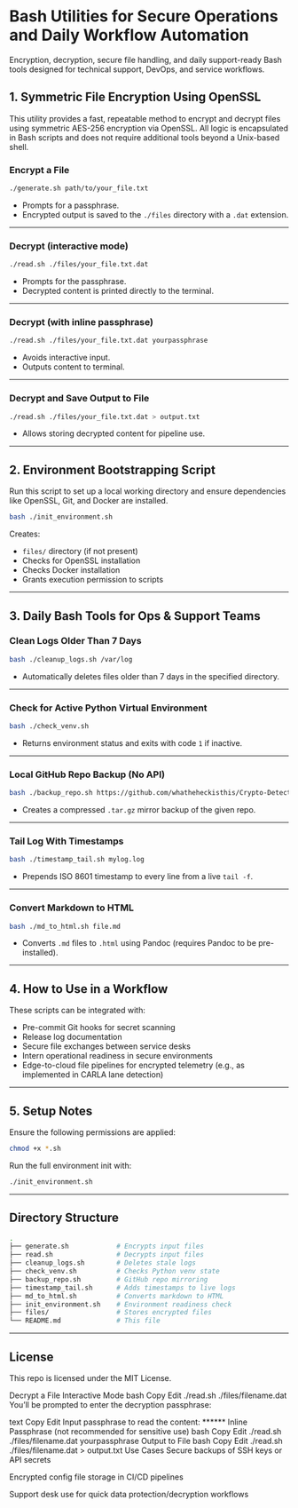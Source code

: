 



# Bash Utilities for Secure Operations and Daily Workflow Automation

Encryption, decryption, secure file handling, and daily support-ready Bash tools designed for technical support, DevOps, and service workflows.



## 1. Symmetric File Encryption Using OpenSSL

This utility provides a fast, repeatable method to encrypt and decrypt files using symmetric AES-256 encryption via OpenSSL. All logic is encapsulated in Bash scripts and does not require additional tools beyond a Unix-based shell.



### Encrypt a File

```bash
./generate.sh path/to/your_file.txt
```

* Prompts for a passphrase.
* Encrypted output is saved to the `./files` directory with a `.dat` extension.

---

### Decrypt (interactive mode)

```bash
./read.sh ./files/your_file.txt.dat
```

* Prompts for the passphrase.
* Decrypted content is printed directly to the terminal.

---

### Decrypt (with inline passphrase)

```bash
./read.sh ./files/your_file.txt.dat yourpassphrase
```

* Avoids interactive input.
* Outputs content to terminal.

---

### Decrypt and Save Output to File

```bash
./read.sh ./files/your_file.txt.dat > output.txt
```

* Allows storing decrypted content for pipeline use.

---

## 2. Environment Bootstrapping Script

Run this script to set up a local working directory and ensure dependencies like OpenSSL, Git, and Docker are installed.

```bash
bash ./init_environment.sh
```

Creates:

* `files/` directory (if not present)
* Checks for OpenSSL installation
* Checks Docker installation
* Grants execution permission to scripts

---

## 3. Daily Bash Tools for Ops & Support Teams

### Clean Logs Older Than 7 Days

```bash
bash ./cleanup_logs.sh /var/log
```

* Automatically deletes files older than 7 days in the specified directory.

---

### Check for Active Python Virtual Environment

```bash
bash ./check_venv.sh
```

* Returns environment status and exits with code `1` if inactive.

---

### Local GitHub Repo Backup (No API)

```bash
bash ./backup_repo.sh https://github.com/whatheheckisthis/Crypto-Detector
```

* Creates a compressed `.tar.gz` mirror backup of the given repo.

---

### Tail Log With Timestamps

```bash
bash ./timestamp_tail.sh mylog.log
```

* Prepends ISO 8601 timestamp to every line from a live `tail -f`.

---

### Convert Markdown to HTML

```bash
bash ./md_to_html.sh file.md
```

* Converts `.md` files to `.html` using Pandoc (requires Pandoc to be pre-installed).

---

## 4. How to Use in a Workflow

These scripts can be integrated with:

* Pre-commit Git hooks for secret scanning
* Release log documentation
* Secure file exchanges between service desks
* Intern operational readiness in secure environments
* Edge-to-cloud file pipelines for encrypted telemetry (e.g., as implemented in CARLA lane detection)

---

## 5. Setup Notes

Ensure the following permissions are applied:

```bash
chmod +x *.sh
```

Run the full environment init with:

```bash
./init_environment.sh
```

---

## Directory Structure

```bash
.
├── generate.sh            # Encrypts input files
├── read.sh                # Decrypts input files
├── cleanup_logs.sh        # Deletes stale logs
├── check_venv.sh          # Checks Python venv state
├── backup_repo.sh         # GitHub repo mirroring
├── timestamp_tail.sh      # Adds timestamps to live logs
├── md_to_html.sh          # Converts markdown to HTML
├── init_environment.sh    # Environment readiness check
├── files/                 # Stores encrypted files
└── README.md              # This file
```

---

## License

This repo is licensed under the MIT License.




Decrypt a File
Interactive Mode
bash
Copy
Edit
./read.sh ./files/filename.dat
You’ll be prompted to enter the decryption passphrase:

text
Copy
Edit
Input passphrase to read the content: ******
Inline Passphrase (not recommended for sensitive use)
bash
Copy
Edit
./read.sh ./files/filename.dat yourpassphrase
Output to File
bash
Copy
Edit
./read.sh ./files/filename.dat > output.txt
Use Cases
Secure backups of SSH keys or API secrets

Encrypted config file storage in CI/CD pipelines

Support desk use for quick data protection/decryption workflows

